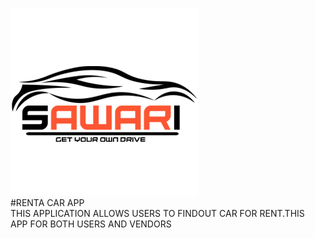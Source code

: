 ![picture](src/Assets/img/logo_black.png) <br />
#RENTA CAR APP  <br />
THIS APPLICATION ALLOWS USERS TO FINDOUT CAR FOR RENT.THIS <br /> APP FOR BOTH USERS AND VENDORS
